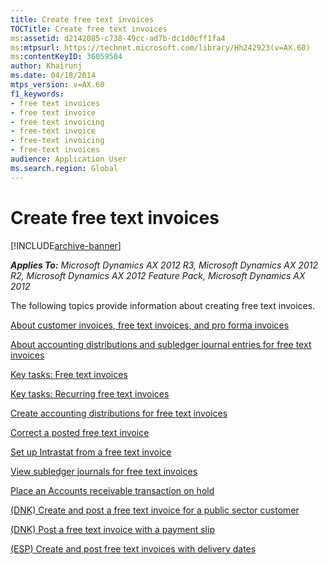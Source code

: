 ```yaml
---
title: Create free text invoices
TOCTitle: Create free text invoices
ms:assetid: d2142085-c738-49cc-ad7b-dc1d0cff1fa4
ms:mtpsurl: https://technet.microsoft.com/library/Hh242923(v=AX.60)
ms:contentKeyID: 36059504
author: Khairunj
ms.date: 04/18/2014
mtps_version: v=AX.60
f1_keywords:
- free text invoices
- free text invoice
- free text invoicing
- free-text invoice
- free-text invoicing
- free-text invoices
audience: Application User
ms.search.region: Global
---
```


# Create free text invoices 


[!INCLUDE[archive-banner](includes/archive-banner.md)]


_**Applies To:** Microsoft Dynamics AX 2012 R3, Microsoft Dynamics AX 2012 R2, Microsoft Dynamics AX 2012 Feature Pack, Microsoft Dynamics AX 2012_

The following topics provide information about creating free text invoices.

[About customer invoices, free text invoices, and pro forma invoices](about-customer-invoices-free-text-invoices-and-pro-forma-invoices.md)

[About accounting distributions and subledger journal entries for free text invoices](about-accounting-distributions-and-subledger-journal-entries-for-free-text-invoices.md)

[Key tasks: Free text invoices](key-tasks-free-text-invoices.md)

[Key tasks: Recurring free text invoices](key-tasks-recurring-free-text-invoices.md)

[Create accounting distributions for free text invoices](create-accounting-distributions-for-free-text-invoices.md)

[Correct a posted free text invoice](correct-a-posted-free-text-invoice.md)

[Set up Intrastat from a free text invoice](set-up-intrastat-from-a-free-text-invoice.md)

[View subledger journals for free text invoices](view-subledger-journals-for-free-text-invoices.md)

[Place an Accounts receivable transaction on hold](place-an-accounts-receivable-transaction-on-hold.md)

[(DNK) Create and post a free text invoice for a public sector customer](dnk-create-and-post-a-free-text-invoice-for-a-public-sector-customer.md)

[(DNK) Post a free text invoice with a payment slip](dnk-post-a-free-text-invoice-with-a-payment-slip.md)

[(ESP) Create and post free text invoices with delivery dates](esp-create-and-post-free-text-invoices-with-delivery-dates.md)

  


